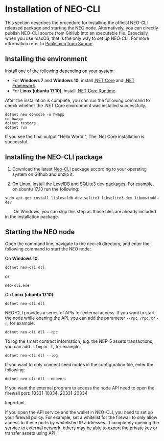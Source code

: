 # Installation of NEO-CLI 

This section describes the procedure for installing the official NEO-CLI released package and starting the NEO node. Alternatively, you can directly publish NEO-CLI source from GitHub into an executable file. Especially when you use macOS, that is the only way to set up NEO-CLI. For more information refer to [Publishing from Source](publish.md).

## Installing the environment

Install one of the following depending on your system:  

- For **Windows 7** and **Windows 10**, install [.NET Core](https://www.microsoft.com/net/download/windows) and [.NET Framework](https://www.microsoft.com/net/download/windows).
- For  **Linux (ubuntu 17.10)**, install [.NET Core Runtime](https://www.microsoft.com/net/download/linux).

After the installation is complete, you can run the following command to check whether the .NET Core environment was installed successfully.

```
dotnet new console -o hwapp
cd hwapp
dotnet restore
dotnet run
```

If you see the final output "Hello World!", The .Net Core installation is successful.


## Installing the NEO-CLI package

1. Download the latest [Neo-CLI](https://github.com/neo-project/neo-cli/releases) package according to your operating system on Github and unzip it.

2. On Linux, install the LevelDB and SQLite3 dev packages. For example, on ubuntu 17.10 run the following:

```
sudo apt-get install libleveldb-dev sqlite3 libsqlite3-dev libunwind8-dev
```
&nbsp;&nbsp;&nbsp;&nbsp;&nbsp;&nbsp;&nbsp;On Windows, you can skip this step as those files are already included in the installation package.

## Starting the NEO node

Open the command line, navigate to the neo-cli directory, and enter the following command to start the NEO node:

On **Windows 10**:

```
dotnet neo-cli.dll
```

or 

```
neo-cli.exe
```

On **Linux (ubuntu 17.10)**:

```
dotnet neo-cli.dll
```

NEO-CLI provides a series of APIs for external access. If you want to start the node while opening the API, you can add the parameter `--rpc`, `/rpc`, or `-r`, for example:

```
dotnet neo-cli.dll --rpc
```
To log the smart contract information, e.g. the NEP-5 assets transactions, you can add `--log` or `-l`, for example:

```
dotnet neo-cli.dll --log 
```

If you want to only connect seed nodes in the configuration file, enter the following:

```
dotnet neo-cli.dll --nopeers 
```

If you want the external program to access the node API need to open the firewall port: 10331-10334, 20331-20334

> [!Important]
>
> If you open the API service and the wallet in NEO-CLI, you need to set up your firewall policy. For example, set a whitelist for the firewall to only allow access to these ports by whitelisted IP addresses. If completely opening the service to external network, others may be able to export the private key or transfer assets using API.

